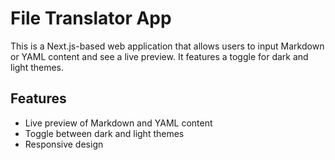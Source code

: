 # File Translator App

This is a Next.js-based web application that allows users to input Markdown or YAML content and see a live preview. It features a toggle for dark and light themes.

## Features

- Live preview of Markdown and YAML content
- Toggle between dark and light themes
- Responsive design
